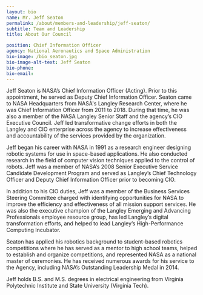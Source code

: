 ```yaml
---
layout: bio
name: Mr. Jeff Seaton
permalink: /about/members-and-leadership/jeff-seaton/
subtitle: Team and Leadership
title: About Our Council

position: Chief Information Officer
agency: National Aeronautics and Space Administration
bio-image: /bio_seaton.jpg
bio-image-alt-text: Jeff Seaton
bio-phone:
bio-email:
---
```

Jeff Seaton is NASA’s Chief Information Officer (Acting). Prior to this appointment, he served as Deputy Chief Information Officer. Seaton came to
NASA Headquarters from NASA's Langley Research Center, where he was Chief Information Officer from 2011 to 2018. During that time, he was also a 
member of the NASA Langley Senior Staff and the agency’s CIO Executive Council. Jeff led
transformative change efforts in both the Langley and CIO enterprise across the agency to increase
effectiveness and accountability of the services provided by the organization.

Jeff began his career with NASA in 1991 as a research engineer designing robotic systems for use
in space-based applications. He also conducted research in the field of computer vision
techniques applied to the control of robots. Jeff was a member of NASA’s 2008 Senior
Executive Service Candidate Development Program and served as Langley’s Chief
Technology Officer and Deputy Chief Information Officer prior to becoming CIO.

In addition to his CIO duties, Jeff was a member of the Business Services Steering Committee
charged with identifying opportunities for NASA to improve the efficiency and effectiveness
of all mission support services. He was also the executive champion of the Langley Emerging
and Advancing Professionals employee resource group, has led Langley’s digital
transformation efforts, and helped to lead Langley’s High-Performance Computing Incubator.

Seaton has applied his robotics background to student-based robotics competitions where
he has served as a mentor to high school teams, helped to establish and organize
competitions, and represented NASA as a national master of ceremonies. He has received
numerous awards for his service to the Agency, including NASA’s Outstanding Leadership
Medal in 2014.

Jeff holds B.S. and M.S. degrees in electrical engineering from Virginia Polytechnic Institute and State University (Virginia Tech).
